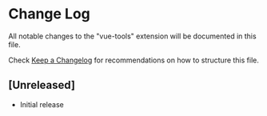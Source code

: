 # Change Log

All notable changes to the "vue-tools" extension will be documented in this file.

Check [Keep a Changelog](http://keepachangelog.com/) for recommendations on how to structure this file.

## [Unreleased]

- Initial release
